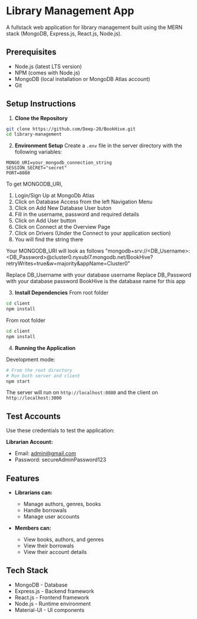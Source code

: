 # Library Management App

A fullstack web application for library management built using the MERN stack (MongoDB, Express.js, React.js, Node.js).

## Prerequisites

- Node.js (latest LTS version)
- NPM (comes with Node.js)
- MongoDB (local installation or MongoDB Atlas account)
- Git

## Setup Instructions

1. **Clone the Repository**
```bash
git clone https://github.com/Deep-20/BookHive.git
cd library-management
```

2. **Environment Setup**
Create a `.env` file in the server directory with the following variables:
```
MONGO_URI=your_mongodb_connection_string
SESSION_SECRET="secret"
PORT=8080
```

To get MONGODB_URI, 
  1) Login/Sign Up at MongoDb Atlas
  2) Click on Database Access from the left Navigation Menu
  3) Click on Add New Database User buton
  4) Fill in the username, password and required details
  5) Click on Add User button
  6) Click on Connect at the Overview Page
  7) Click on Drivers (Under the Connect to your application section)
  8) You will find the string there

Your MONGODB_URI will look as follows
"mongodb+srv://<DB_Username>:<DB_Password>@cluster0.nyxubl7.mongodb.net/BookHive?retryWrites=true&w=majority&appName=Cluster0"

Replace DB_Username with your database username
Replace DB_Password with your database password
BookHive is the database name for this app

3. **Install Dependencies**
   From root folder
```bash
cd client
npm install
```

  From root folder
```bash
cd client
npm install
```

4. **Running the Application**

Development mode:
```bash
# From the root directory
# Run both server and client
npm start
```

The server will run on `http://localhost:8080` and the client on `http://localhost:3000`

## Test Accounts

Use these credentials to test the application:

**Librarian Account:**
- Email: admin@gmail.com
- Password: secureAdminPassword123

## Features

- **Librarians can:**
  - Manage authors, genres, books
  - Handle borrowals
  - Manage user accounts

- **Members can:**
  - View books, authors, and genres
  - View their borrowals
  - View their account details

## Tech Stack

- MongoDB - Database
- Express.js - Backend framework
- React.js - Frontend framework
- Node.js - Runtime environment
- Material-UI - UI components
